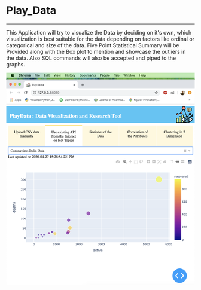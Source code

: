 # Play_Data
___________
This Application will try to visualize the Data by deciding on it's own, which visualization is best suitable for the data depending on factors like ordinal or categorical and size of the data. Five Point Statistical Summary will be Provided along with the Box plot to mention and showcase the outliers in the data. Also SQL commands will also be accepted and piped to the graphs.


![](https://github.com/fivecube/Play_Data/blob/master/ss/Screenshot%202020-04-27%20at%203.29.04%20PM.png)
